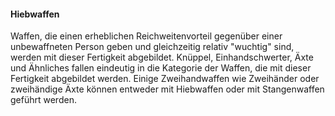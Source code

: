 #### Hiebwaffen

Waffen, die einen erheblichen Reichweitenvorteil gegenüber einer unbewaffneten Person geben und gleichzeitig relativ
"wuchtig" sind, werden mit dieser Fertigkeit abgebildet. Knüppel, Einhandschwerter, Äxte und Ähnliches fallen
eindeutig in die Kategorie der Waffen, die mit dieser Fertigkeit abgebildet werden. Einige Zweihandwaffen wie
Zweihänder oder zweihändige Äxte können entweder mit Hiebwaffen oder mit Stangenwaffen geführt werden.
